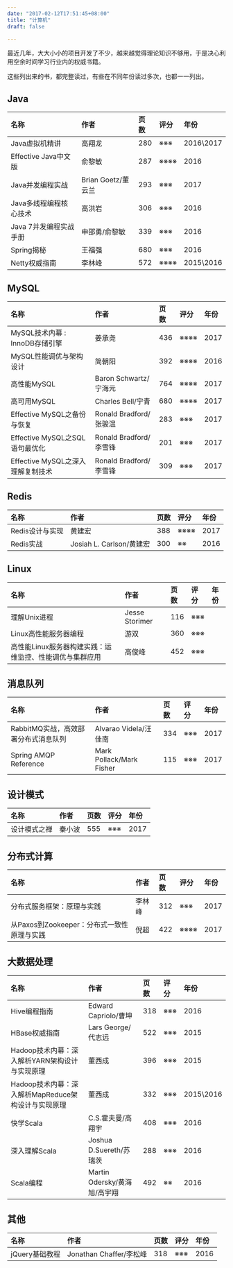 ```yaml
---
date: "2017-02-12T17:51:45+08:00"
title: "计算机"
draft: false

---
```


最近几年，大大小小的项目开发了不少，越来越觉得理论知识不够用，于是决心利用空余时间学习行业内的权威书籍。

这些列出来的书，都完整读过，有些在不同年份读过多次，也都一一列出。

## Java
| 名称                     | 作者               |    页数 | 评分     |     年份 |
| :----------------------- | :----------------- | :------ | :-----   | :------- |
| Java虚拟机精讲           | 高翔龙             |     280 | ※※※   |     2016\2017 |
| Effective Java中文版     | 俞黎敏             |     287 | ※※※※ |     2016 |
| Java并发编程实战         | Brian Goetz/董云兰 |     293 | ※※※   |     2017 |
| Java多线程编程核心技术   | 高洪岩             |     306 | ※※※   |     2016 |
| Java 7并发编程实战手册   | 申邵勇/俞黎敏      |     339 | ※※※   |     2016 |
| Spring揭秘               | 王福强             |     680 | ※※※   |     2016 |
| Netty权威指南            | 李林峰             |     572 | ※※※※ |     2015\2016 |

## MySQL
| 名称                              | 作者                   |    页数 | 评分     |     年份 |
| :-------------------------        | :------                | :------ | :-----   | :------- |
| MySQL技术内幕 : InnoDB存储引擎    | 姜承尧                 |     436 | ※※※※ |     2017 |
| MySQL性能调优与架构设计           | 简朝阳                 |     392 | ※※※※ |     2016 |
| 高性能MySQL                       | Baron Schwartz/宁海元  |     764 | ※※※※ |     2017 |
| 高可用MySQL                       | Charles Bell/宁青      |     680 | ※※※※ |     2017 |
| Effective MySQL之备份与恢复       | Ronald Bradford/张骏温 |     283 | ※※※   |     2017 |
| Effective MySQL之SQL语句最优化    | Ronald Bradford/李雪锋 |     201 | ※※※   |     2017 |
| Effective MySQL之深入理解复制技术 | Ronald Bradford/李雪锋 |     309 | ※※※   | 2017     |

## Redis
| 名称                                      | 作者                         |    页数 | 评分     |    年份 |
| :---------------------------------------- | :--------------------------- | :------ | :-----   | :------ |
| Redis设计与实现                           | 黄建宏                       |     388 | ※※※※ |    2017 |
| Redis实战                                 | Josiah L. Carlson/黄建宏     |     300 | ※※     |    2016 |

## Linux
| 名称                                                    | 作者                         |    页数 | 评分   | 年份    |
| :----------------------------------------               | :--------------------------- | :------ | :----- | :------ |
| 理解Unix进程                                            | Jesse Storimer               |     116 | ※※※ |         |
| Linux高性能服务器编程                                   | 游双                         |     360 | ※※※ |         |
| 高性能Linux服务器构建实践：运维监控、性能调优与集群应用 | 高俊峰                       |     452 | ※※※  |         |

## 消息队列
| 名称                                 | 作者                     |    页数 | 评分   | 年份     |
| :-------------------------           | :------                  | :------ | :----- | :------- |
| RabbitMQ实战，高效部署分布式消息队列 | Alvarao Videla/汪佳南    |     334 | ※※※ | 2017     |
| Spring AMQP Reference                | Mark Pollack/Mark Fisher |     115 | ※※※ | 2017     |

## 设计模式
| 名称                       | 作者    | 页数    | 评分   | 年份     |
| :------------------------- | :------ | :------ | :----- | :------- |
| 设计模式之禅               | 秦小波  | 555     | ※※※ | 2017     |

## 分布式计算
| 名称                                       | 作者    |    页数 | 评分     | 年份           |
| :----------------------------------------  | :------ | :------ | :-----   | :------        |
| 分布式服务框架：原理与实践                 | 李林峰  |     312 | ※※※   | 2017           |
| 从Paxos到Zookeeper：分布式一致性原理与实践 | 倪超    |     422 | ※※※※ | 2017           |

## 大数据处理
| 名称                                                | 作者                         |    页数 | 评分   |      年份 |
| :----------------------------------------           | :------                      | :------ | :----- |   :------ |
| Hive编程指南                                        | Edward Capriolo/曹坤         |     318 | ※※※ |      2016 |
| HBase权威指南                                       | Lars George/代志远           |     522 | ※※※ |      2015 |
| Hadoop技术内幕：深入解析YARN架构设计与实现原理      | 董西成                       |     396 | ※※※ |      2015 |
| Hadoop技术内幕：深入解析MapReduce架构设计与实现原理 | 董西成                       |     332 | ※※※ | 2015\2016 |
| 快学Scala                                           | C.S.霍夫曼/高翔宇            |     408 | ※※※ |      2016 |
| 深入理解Scala                                       | Joshua D.Suereth/苏瑞茨      |     288 | ※※※ |      2016 |
| Scala编程                                           | Martin Odersky/黄海旭/高宇翔 |     492 | ※※   |      2016 |

## 其他
| 名称                                                | 作者                         |    页数 | 评分     |      年份 |
| :-------------------------                          | :------                      | :------ | :-----   |  :------- |
| jQuery基础教程                                      | Jonathan Chaffer/李松峰      |     318 | ※※※   |      2016 |
